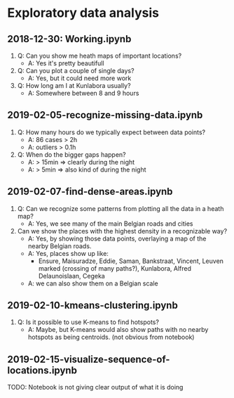 # Exploratory data analysis

## 2018-12-30: Working.ipynb
1) Q: Can you show me heath maps of important locations?
    * A: Yes it's pretty beautifull
2) Q: Can you plot a couple of single days?
    * A: Yes, but it could need more work
3) Q: How long am I at Kunlabora usually?
    * A: Somewhere between 8 and 9 hours

## 2019-02-05-recognize-missing-data.ipynb
1) Q: How many hours do we typically expect between data points?
    * A: 86 cases > 2h
    * A: outliers > 0.1h
2) Q: When do the bigger gaps happen?
    * A: > 15min => clearly during the night
    * A: > 5min => also kind of during the night

## 2019-02-07-find-dense-areas.ipynb
1) Q: Can we recognize some patterns from plotting all the data in a heath map?
    * A: Yes, we see many of the main Belgian roads and cities
2) Can we show the places with the highest density in a recognizable way?
    * A: Yes, by showing those data points, overlaying a map of the nearby Belgian roads.
    * A: Yes, places show up like: 
        * Ensure, Maisuradze, Eddie, Saman, Bankstraat, Vincent, Leuven marked (crossing of many paths?), Kunlabora, Alfred Delaunoislaan, Cegeka
    * A: we can also show them on a Belgian scale
    
## 2019-02-10-kmeans-clustering.ipynb
1) Q: Is it possible to use K-means to find hotspots?
    * A: Maybe, but K-means would also show paths with no nearby hotspots as being centroids. (not obvious from notebook)

## 2019-02-15-visualize-sequence-of-locations.ipynb
TODO: Notebook is not giving clear output of what it is doing
